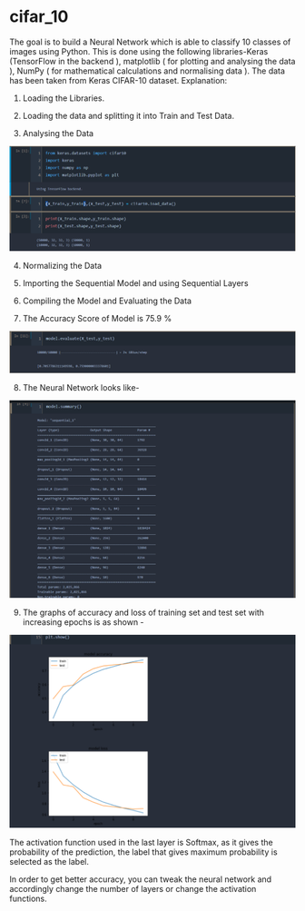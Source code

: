 # cifar_10
The goal is to build a Neural Network which is able to classify 10 classes of images using Python.
This is done using the following libraries-Keras (TensorFlow in the backend ), matplotlib ( for plotting and analysing the data ), NumPy ( for mathematical calculations and normalising data ).
The data has been taken from Keras CIFAR-10 dataset. Explanation:

1. Loading the Libraries.

2. Loading the data and splitting it into Train and Test Data.

3. Analysing the Data

![EDA](https://github.com/prabhdeepsingh3499/cifar_10/blob/master/img/EDA.png?raw=True)

4. Normalizing the Data

5. Importing the Sequential Model and using Sequential Layers

6. Compiling the Model and Evaluating the Data

7. The Accuracy Score of Model is 75.9 %

![Accuracy](https://github.com/prabhdeepsingh3499/cifar_10/blob/master/img/Accuracy.png?raw=True)

8. The Neural Network looks like-

![Summary](https://github.com/prabhdeepsingh3499/cifar_10/blob/master/img/Summary.png?raw=True)

9. The graphs of accuracy and loss of training set and test set with increasing epochs is as shown - 

![Graph](https://github.com/prabhdeepsingh3499/cifar_10/blob/master/img/Graphs.png?raw=True)

The activation function used in the last layer is Softmax, as it gives the probability of the prediction, the label that gives maximum probability is selected as the label.

In order to get better accuracy, you can tweak the neural network and accordingly change the number of layers or change the activation functions.
